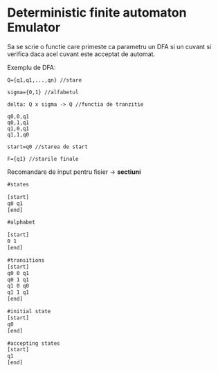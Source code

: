 
# Deterministic finite automaton Emulator

Sa se scrie o functie care primeste ca parametru un DFA si un cuvant si verifica daca acel cuvant este acceptat de automat.

Exemplu de DFA:
```
Q={q1,q1,...,qn} //stare 
```
```
sigma={0,1} //alfabetul
```
```
delta: Q x sigma -> Q //functia de tranzitie

q0,0,q1
q0,1,q1
q1,0,q1
q1,1,q0
```
```
start=q0 //starea de start
```
```
F={q1} //starile finale
```

Recomandare de input pentru fisier -> **sectiuni**
```txt
#states

[start]
q0 q1
[end]

#alphabet

[start]
0 1
[end]

#transitions
[start]
q0 0 q1
q0 1 q1
q1 0 q0
q1 1 q1
[end]

#initial state
[start]
q0
[end]

#accepting states
[start]
q1
[end]

```

